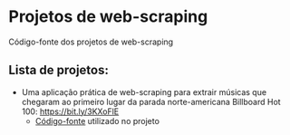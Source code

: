 # Projetos de web-scraping
Código-fonte dos projetos de web-scraping

## Lista de projetos:
* Uma aplicação prática de web-scraping para extrair músicas que chegaram ao primeiro lugar da parada norte-americana Billboard Hot 100: https://bit.ly/3KXoFlE
  *  [Código-fonte](https://github.com/marciusdm/webscraping/tree/main/scrapy_billboard) utilizado no projeto

